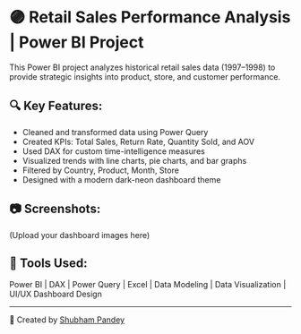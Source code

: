 # 🟣 Retail Sales Performance Analysis | Power BI Project

This Power BI project analyzes historical retail sales data (1997–1998) to provide strategic insights into product, store, and customer performance.

## 🔍 Key Features:
- Cleaned and transformed data using Power Query
- Created KPIs: Total Sales, Return Rate, Quantity Sold, and AOV
- Used DAX for custom time-intelligence measures
- Visualized trends with line charts, pie charts, and bar graphs
- Filtered by Country, Product, Month, Store
- Designed with a modern dark-neon dashboard theme

## 📷 Screenshots:
(Upload your dashboard images here)

## 📁 Tools Used:
Power BI | DAX | Power Query | Excel | Data Modeling | Data Visualization | UI/UX Dashboard Design

---

📌 Created by [Shubham Pandey](https://www.linkedin.com/in/shubham-pandey-827504324/)
